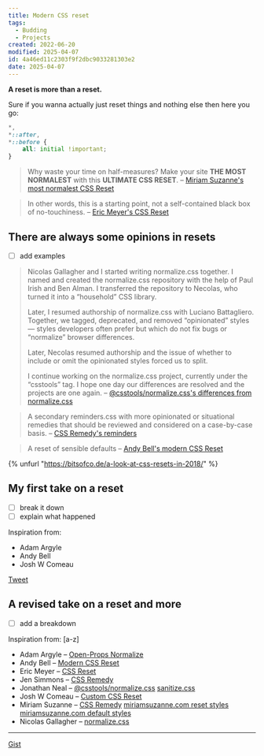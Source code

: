 ```yaml
---
title: Modern CSS reset
tags:
  - Budding
  - Projects
created: 2022-06-20
modified: 2025-04-07
id: 4a46ed11c2303f9f2dbc9033281303e2
date: 2025-04-07
---
```


**A reset is more than a reset.**

Sure if you wanna actually just reset things and nothing else then here you go:

```css
*,
*::after,
*::before {
	all: initial !important;
}
```

> Why waste your time on half-measures? Make your site **THE MOST NORMALEST** with this **ULTIMATE CSS RESET**.
> – [Miriam Suzanne's most normalest CSS Reset](https://www.miriamsuzanne.com/2019/11/02/most-normal/)

> In other words, this is a starting point, not a self-contained black box of no-touchiness.
> – [Eric Meyer's CSS Reset](https://meyerweb.com/eric/tools/css/reset/)

## There are always some opinions in resets

- [ ] add examples

> Nicolas Gallagher and I started writing normalize.css together. I named and created the normalize.css repository with the help of Paul Irish and Ben Alman. I transferred the repository to Necolas, who turned it into a “household” CSS library.
>
> Later, I resumed authorship of normalize.css with Luciano Battagliero. Together, we tagged, deprecated, and removed “opinionated” styles — styles developers often prefer but which do not fix bugs or “normalize” browser differences.
>
> Later, Necolas resumed authorship and the issue of whether to include or omit the opinionated styles forced us to split.
>
> I continue working on the normalize.css project, currently under the “csstools” tag. I hope one day our differences are resolved and the projects are one again.
> – [@csstools/normalize.css's differences from normalize.css](https://github.com/csstools/normalize.css/#differences-from-necolasnormalizecss)

> A secondary reminders.css with more opinionated or situational remedies that should be reviewed and considered on a case-by-case basis.
> – [CSS Remedy's reminders](https://github.com/jensimmons/cssremedy#guiding-ideas)

> A reset of sensible defaults
> – [Andy Bell's modern CSS Reset](https://andy-bell.co.uk/a-modern-css-reset/#heading-a-reset-of-sensible-defaults)

{% unfurl "https://bitsofco.de/a-look-at-css-resets-in-2018/" %}

## My first take on a reset

- [ ] break it down
- [ ] explain what happened

Inspiration from:

- Adam Argyle
- Andy Bell
- Josh W Comeau

[Tweet](https://twitter.ellyloel.com/1538752447560110080)

## A revised take on a reset and more

- [ ] add a breakdown

Inspiration from: [a-z]

- Adam Argyle – [Open-Props Normalize](https://codepen.io/argyleink/pen/KKvRORE)
- Andy Bell – [Modern CSS Reset](https://andy-bell.co.uk/a-modern-css-reset/)
- Eric Meyer – [CSS Reset](https://meyerweb.com/eric/tools/css/reset/)
- Jen Simmons – [CSS Remedy](https://github.com/jensimmons/cssremedy)
- Jonathan Neal – [@csstools/normalize.css](https://github.com/csstools/normalize.css/) [sanitize.css](https://github.com/csstools/sanitize.css/)
- Josh W Comeau – [Custom CSS Reset](https://www.joshwcomeau.com/css/custom-css-reset/)
- Miriam Suzanne – [CSS Remedy](https://github.com/jensimmons/cssremedy) [miriamsuzanne.com reset styles](https://github.com/mirisuzanne/mia/tree/main/src/scss/reset) [miriamsuzanne.com default styles](https://github.com/mirisuzanne/mia/tree/main/src/scss/reset)
- Nicolas Gallagher – [normalize.css](https://github.com/necolas/normalize.css)

---

[Gist](https://gist.github.com/EllyLoel/4ff8a6472247e6dd2315fd4038926522)
